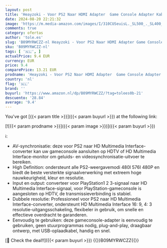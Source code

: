 ```yaml
---
layout: post
title: 'Heayzoki - Voor PS2 Naar HDMI Adapter  Game Console Adapter Kabel Drive voor PS2 Naar HD Multimedia Interface Converter voor HDTV  Converteer 1 2 3 Signaal Naar HD Multimedia Interface'
date: 2024-08-20 22:21:32
image: 'https://m.media-amazon.com/images/I/310CUSeuisL._SL500_._SL400_.jpg'
comments: true
category: ofertas
author: 'tole.es'
slug: 'B09MYRWCZZ-nl Heayzoki - Voor PS2 Naar HDMI Adapter Game Console Adapter...'
sku: 'B09MYRWCZZ-nl'
tags: [ '🇳🇱', ]
actualPrice: 9.4 EUR
currency: EUR
price: 9.4
comparePrice: 13.21 EUR
prodname: 'Heayzoki - Voor PS2 Naar HDMI Adapter  Game Console Adapter Kabel Drive voor PS2 Naar HD Multimedia Interface Converter voor HDTV  Converteer 1 2 3 Signaal Naar HD Multimedia Interface'
country: 'nl'
flag: '🇳🇱'
brand: ''
buyurl: 'https://www.amazon.nl/dp/B09MYRWCZZ/?tag=tolees0b-21'
descuento: '28.84'
average: '9.4'
---
```


You've got [{{< param title >}}]({{< param buyurl >}}) at the following link:

[![{{< param prodname >}}]({{< param image >}})]({{< param buyurl >}})

ℹ️:

- AV-synchronisatie: deze voor PS2 naar HD Multimedia Interface-converter kan uw gameconsole aansluiten op HDTV of HD Multimedia Interface-monitor om geluids- en videosynchronisatie-uitvoer te bereiken.
- High Definition: ondersteunt alle PS2-weergavemodi 480I 576I 480P en biedt de beste versterkte signaalverwerking met extreem hoge nauwkeurigheid, kleur en resolutie.
- Input en output: converteer voor PlayStation1 2 3-signaal naar HD Multimedia Interface-signaal, voor PlayStation-gameconsole is aangesloten op HDTV, de transmissieverbinding is stabiel.
- Dubbele resolutie: Professioneel voor PS2 naar HD Multimedia Interface-converter, ondersteunt HD Multimedia Interface 16: 9, 4: 3 resolutie-uitgangsschakeling, flexibeler in gebruik, om snelle en effectieve overdracht te garanderen.
- Eenvoudig te gebruiken: deze gameconsole-adapter is eenvoudig te gebruiken, geen stuurprogrammas nodig, plug-and-play, draagbaar ontwerp, met USB-oplaadkabel, handig en snel.

[🛒 Check the deal!!]({{< param buyurl >}})
{{<world>}}B09MYRWCZZ{{</world>}}
